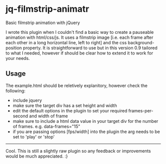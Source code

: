 jq-filmstrip-animatr
====================

Basic filmstrip animation with jQuery

I wrote this plugin when I couldn't find a basic way to create a pauseable animation with html/css/js. It uses a filmstrip image [i.e. each frame after each other in a long horizontal line, left to right] and the css background-position property. It is straightforward to use but in this version 0.9 tailored to what I needed, however if should be clear how to extend it to work for your needs.

Usage
-----

The example.html should be reletively explanitory, however check the following:

* include jquery
* make sure the target div has a set height and width
* edit the default options in the plugin to set your required frames-per-second and width of frame
* make sure to include a html data value in your target div for the number of frames. e.g. data-frames="15"
* if you are passing options [fps/width] into the plugin the arg needs to be set to 'play' or 'stop'

-----

Cool. This is still a slightly raw plugin so any feedback or improvements would be much appreciated. :}